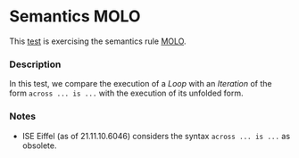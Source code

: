 # Semantics MOLO

This [test](.) is exercising the semantics rule [MOLO](../Readme.md).

### Description

In this test, we compare the execution of a *Loop* with an *Iteration* of the form `across ... is ...` with the execution of its unfolded form.

### Notes

* ISE Eiffel (as of 21.11.10.6046) considers the syntax `across ... is ...` as obsolete.
